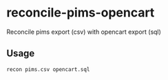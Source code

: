 # reconcile-pims-opencart
Reconcile pims export (csv) with opencart export (sql)

## Usage
`recon pims.csv opencart.sql`
